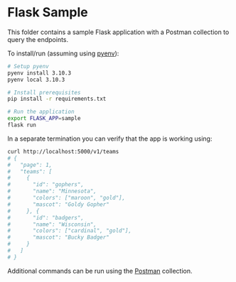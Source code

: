 # Flask Sample

This folder contains a sample Flask application with a Postman collection to query the endpoints.

To install/run (assuming using [pyenv](https://github.com/pyenv/pyenv)):

```bash
# Setup pyenv
pyenv install 3.10.3
pyenv local 3.10.3

# Install prerequisites
pip install -r requirements.txt

# Run the application
export FLASK_APP=sample
flask run
```

In a separate termination you can verify that the app is working using:

```bash
curl http://localhost:5000/v1/teams
# {
#   "page": 1, 
#   "teams": [
#     {
#       "id": "gophers", 
#       "name": "Minnesota", 
#       "colors": ["maroon", "gold"], 
#       "mascot": "Goldy Gopher"
#     }, {
#       "id": "badgers", 
#       "name": "Wisconsin", 
#       "colors": ["cardinal", "gold"], 
#       "mascot": "Bucky Badger"
#     }
#   ]
# }
```

Additional commands can be run using the [Postman](https://www.postman.com/) collection.